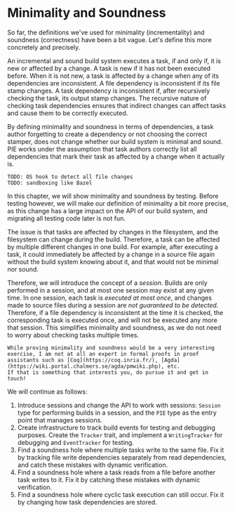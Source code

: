 # Minimality and Soundness

So far, the definitions we've used for minimality (incrementality) and soundness (correctness) have been a bit vague.
Let's define this more concretely and precisely.

An incremental and sound build system executes a task, if and only if, it is new or affected by a change.
A task is new if it has not been executed before.
When it is not new, a task is affected by a change when any of its dependencies are inconsistent.
A file dependency is inconsistent if its file stamp changes.
A task dependency is inconsistent if, after recursively checking the task, its output stamp changes.
The recursive nature of checking task dependencies ensures that indirect changes can affect tasks and cause them to be correctly executed.

By defining minimality and soundness in terms of dependencies, a task author forgetting to create a dependency or not choosing the correct stamper, does not change whether our build system is minimal and sound.
PIE works under the assumption that task authors correctly list all dependencies that mark their task as affected by a change when it actually is. 

```admonish info title="Preventing task authoring mistakes" collapsible=true
TODO: OS hook to detect all file changes
TODO: sandboxing like Bazel
```

In this chapter, we will show minimality and soundness by testing.
Before testing however, we will make our definition of minimality a bit more precise, as this change has a large impact on the API of our build system, and migrating all testing code later is not fun.

The issue is that tasks are affected by changes in the filesystem, and the filesystem can change during the build.
Therefore, a task can be affected by multiple different changes in one build.
For example, after executing a task, it could immediately be affected by a change in a source file again without the build system knowing about it, and that would not be minimal nor sound.

Therefore, we will introduce the concept of a *session*.
Builds are only performed in a session, and at most one session may exist at any given time.
In one session, each task is *executed at most once*, and changes made to source files during a session are *not guaranteed to be detected*.
Therefore, if a file dependency is inconsistent at the time it is checked, the corresponding task is executed once, and will not be executed any more that session.
This simplifies minimality and soundness, as we do not need to worry about checking tasks multiple times.

```admonish info title="Proving minimality and soundness?" collapsible=true
While proving minimality and soundness would be a very interesting exercise, I am not at all an expert in formal proofs in proof assistants such as [Coq](https://coq.inria.fr/), [Agda](https://wiki.portal.chalmers.se/agda/pmwiki.php), etc.
If that is something that interests you, do pursue it and get in touch!
```

We will continue as follows:

1) Introduce sessions and change the API to work with sessions: `Session` type for performing builds in a session, and the `PIE` type as the entry point that manages sessions.
2) Create infrastructure to track build events for testing and debugging purposes. Create the `Tracker` trait, and implement a `WritingTracker` for debugging and `EventTracker` for testing.
3) Find a soundness hole where multiple tasks write to the same file. Fix it by tracking file write dependencies separately from read dependencies, and catch these mistakes with dynamic verification.
4) Find a soundness hole where a task reads from a file before another task writes to it. Fix it by catching these mistakes with dynamic verification.
5) Find a soundness hole where cyclic task execution can still occur. Fix it by changing how task dependencies are stored.
